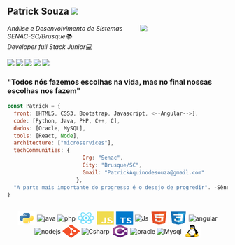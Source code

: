 <h2>Patrick Souza <img src="https://media.giphy.com/media/12oufCB0MyZ1Go/giphy.gif" width="60"></h2>
<img align='right' src="https://media2.giphy.com/media/Tki7sWHDoepb2/giphy.webp?cid=ecf05e4731jri3vcg7f6950aaqrqallp0l236zekczpcjfp1&rid=giphy.webp&ct=g" width="200">
<p><em>Análise e Desenvolvimento de Sistemas SENAC-SC/Brusque📚</br>Developer full Stack Junior💻 
</em></p>
<div align="after">
  <a href="https://discord.gg/HAZARD#8394" target="_blank"><img src="https://img.shields.io/badge/Discord-7289DA?style=for-the-badge&logo=discord&logoColor=white" target="_blank"></a> 
  <a href="" target="_blank"><img src="https://img.shields.io/badge/YouTube-FF0000?style=for-the-badge&logo=youtube&logoColor=white" target="_blank"></a>
  <a href="https://www.instagram.com/patrick27souza/" target="_blank"><img src="https://img.shields.io/badge/-Instagram-%23E4405F?style=for-the-badge&logo=instagram&logoColor=white" target="_blank"></a>
  <!-- <a href="https://www.facebook.com/pr.eduardoribeiro" target="_blank"><img src="https://img.shields.io/badge/Facebook-1877F2?style=for-the-badge&logo=facebook&logoColor=white" target="_blank"></a>  -->
  <a href="https://www.linkedin.com/in/patrickaquinodesouza?lipi=urn%3Ali%3Apage%3Ad_flagship3_profile_view_base_contact_details%3B4N6bK34pS5SroX1xnG4rVg%3D%3D" target="_blank"><img src="https://img.shields.io/badge/-LinkedIn-%230077B5?style=for-the-badge&logo=linkedin&logoColor=white" target="_blank"></a> 
  <a href="patrickaquinodesouza@gmail.com"><img src="https://img.shields.io/badge/-Gmail-%23333?style=for-the-badge&logo=gmail&logoColor=white" target="_blank"></a>
</div>

### "Todos nós fazemos escolhas na vida, mas no final nossas escolhas nos fazem" 

```javascript
const Patrick = {
  front: [HTML5, CSS3, Bootstrap, Javascript, <--Angular-->],
  code: [Python, Java, PHP, C++, C],
  dados: [Oracle, MySQL],
  tools: [React, Node],
  architecture: ["microservices"],
  techCommunities: {
                        Org: "Senac",
                        City: "Brusque/SC",
                        Gmail: "PatrickAquinodesouza@gmail.com"
                      },
  "A parte mais importante do progresso é o desejo de progredir". -Sêneca
}  
```

<div align="center" valign="top"><br>
  <img align="center" alt="Python" height="30" width="40" src="https://raw.githubusercontent.com/devicons/devicon/master/icons/python/python-original.svg">
   <img align="center" alt="java" height="30" width="40" src="https://cdn.jsdelivr.net/gh/devicons/devicon/icons/java/java-original-wordmark.svg" />
   <img align="center" alt="php" height="30" width="40" src="https://cdn.jsdelivr.net/gh/devicons/devicon/icons/php/php-original.svg" />
  <img align="center" alt="React" height="30" width="40" src="https://raw.githubusercontent.com/devicons/devicon/master/icons/react/react-original.svg">
  <!--<img align="center" alt="Redux" height="30" width="40" src="https://raw.githubusercontent.com/devicons/devicon/master/icons/redux/redux-original.svg">-->
  <img align="center" alt="Js" height="30" width="40" src="https://raw.githubusercontent.com/devicons/devicon/master/icons/javascript/javascript-plain.svg">
  <img align="center" alt="Js" height="30" width="40" src="https://raw.githubusercontent.com/devicons/devicon/master/icons/typescript/typescript-plain.svg">
  <img align="center" alt="Js" height="30" width="40" src="https://cdn.jsdelivr.net/gh/devicons/devicon/icons/bootstrap/bootstrap-original-wordmark.svg" />
  <img align="center" alt="HTML" height="30" width="40" src="https://raw.githubusercontent.com/devicons/devicon/master/icons/html5/html5-original.svg">
  <img align="center" alt="CSS" height="30" width="40" src="https://raw.githubusercontent.com/devicons/devicon/master/icons/css3/css3-original.svg">
  <img align="center" alt="angular" height="30" width="40" src="https://cdn.jsdelivr.net/gh/devicons/devicon/icons/angularjs/angularjs-original.svg" />
  <img align="center" alt="nodejs" height="30" width="40" src="https://cdn.worldvectorlogo.com/logos/nodejs-icon.svg">
 <!-- <img align="center" alt="Wa-Jest" height="30" width="40" src="https://cdn.jsdelivr.net/gh/devicons/devicon/icons/jest/jest-plain.svg">-->
  <img align="center" alt="git" height="30" width="40" src="https://raw.githubusercontent.com/devicons/devicon/master/icons/git/git-original.svg">
<!--   <img align="center" alt="github" height="30" width="40" src="https://raw.githubusercontent.com/devicons/devicon/master/icons/github/github-original.svg"> -->
  <img align="center" alt="Csharp" height="30" width="40" src="https://cdn.jsdelivr.net/gh/devicons/devicon/icons/cplusplus/cplusplus-original.svg" />
  <img align="center" alt="c++" height="30" width="40" src="https://raw.githubusercontent.com/devicons/devicon/master/icons/csharp/csharp-original.svg">
   <img  align="center" alt="oracle" height="30" width="40" src="https://cdn.jsdelivr.net/gh/devicons/devicon/icons/oracle/oracle-original.svg" />
  <img align="center" alt="Mysql" height="30" width="40" src="https://cdn.jsdelivr.net/gh/devicons/devicon/icons/mysql/mysql-plain-wordmark.svg" />   
  <img align="center" alt="linux" height="30" width="40" src="https://raw.githubusercontent.com/devicons/devicon/master/icons/linux/linux-original.svg">
</div><br>
